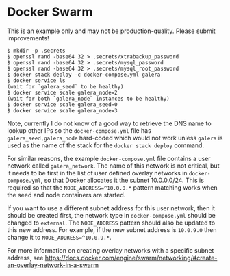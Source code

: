 Docker Swarm
============

This is an example only and may not be production-quality. Please submit improvements!

```
$ mkdir -p .secrets
$ openssl rand -base64 32 > .secrets/xtrabackup_password
$ openssl rand -base64 32 > .secrets/mysql_password
$ openssl rand -base64 32 > .secrets/mysql_root_password
$ docker stack deploy -c docker-compose.yml galera
$ docker service ls
(wait for `galera_seed` to be healthy)
$ docker service scale galera_node=2
(wait for both `galera_node` instances to be healthy)
$ docker service scale galera_seed=0
$ docker service scale galera_node=3
```

Note, currently I do not know of a good way to retrieve the DNS name to lookup other IPs so the
`docker-compose.yml` file has `galera_seed,galera_node` hard-coded which would not work unless
`galera` is used as the name of the stack for the `docker stack deploy` command.

For similar reasons, the example `docker-compose.yml` file contains a user network called `galera_network`. The name of this network is not critical, but it needs to be first in the list of user defined overlay networks in `docker-compose.yml`, so that Docker allocates it the subnet 10.0.0.0/24. This is required so that the `NODE_ADDRESS=^10.0.0.*` pattern matching works when the seed and node containers are started.

If you want to use a different subnet address for this user network, then it should be created first, the network type in `docker-compose.yml` should be changed to `external`. The `NODE_ADDRESS` pattern should also be updated to this new address. For example, if the new subnet address is `10.0.9.0` then change it to `NODE_ADDRESS=^10.0.9.*`.

For more information on creating overlay networks with a specific subnet address, see https://docs.docker.com/engine/swarm/networking/#create-an-overlay-network-in-a-swarm
